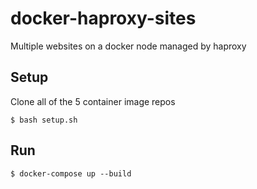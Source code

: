 # docker-haproxy-sites
Multiple websites on a docker node managed by haproxy


## Setup
Clone all of the 5 container image repos
```
$ bash setup.sh
```

## Run

```
$ docker-compose up --build
```